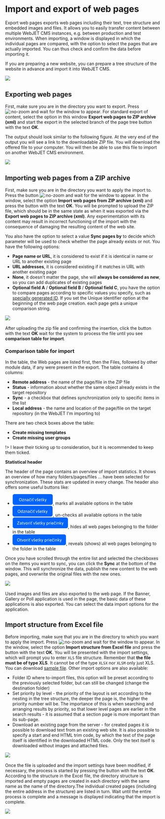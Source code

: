 # Import and export of web pages

Export web pages exports web pages including their text, tree structure and embedded images and files. It allows you to easily transfer content between multiple WebJET CMS instances, e.g. between production and test environments. When importing, a window is displayed in which the individual pages are compared, with the option to select the pages that are actually imported. You can thus check and confirm the data before importing it.

If you are preparing a new website, you can prepare a tree structure of the website in advance and import it into WebJET CMS.

![](import-export-window.png)

## Exporting web pages

First, make sure you are in the directory you want to export. Press ![](import-export-button.png ":no-zoom") and wait for the window to appear. For standard export of content, select the option in this window **Export web pages to ZIP archive (xml)** and start the export in the selected branch of the page tree button with the text **OK**.

The output should look similar to the following figure. At the very end of the output you will see a link to the downloadable ZIP file. You will download the offered file to your computer. You will then be able to use this file to import on another WebJET CMS environment.

![](exported-window.png)

## Importing web pages from a ZIP archive

First, make sure you are in the directory you want to apply the import to. Press the button ![](import-export-button.png ":no-zoom") and wait for the window to appear. In the window, select the option **Import web pages from ZIP archive (xml)** and press the button with the text **OK**. You will be prompted to upload the ZIP file, which should be in the same state as when it was exported via the **Export web pages to ZIP archive (xml)**. Any experimentation with its content may result in incorrect functioning of the import with the consequence of damaging the resulting content of the web site.

You also have the option to select a value **Sync pages by** to decide which parameter will be used to check whether the page already exists or not. You have the following options:
- **Page name or URL**, it is considered to exist if it is identical in name or URL to another existing page
- **URL addresses**, it is considered existing if it matches in URL with another existing page
- **None**, it doesn't matter the page, she will **always be considered as new**, so you can add duplicates of existing pages
- **Optional field A** / **Optional field B** / **Optional field C**, you have the option to compare pages according to specific values you specify, such as [specially generated ID](../../frontend/webpages/customfields/README.md#unique-identifier). If you set the Unique identifier option at the beginning of the web page creation. each page gets a unique comparison string.

![](import-zip-window.png)

After uploading the zip file and confirming the insertion, click the button with the text **OK** wait for the system to process the file until you see **comparison table for import**.

### Comparison table for import

In the table, the Web pages are listed first, then the Files, followed by other module data, if any were present in the export. The table contains 4 columns:
- **Remote address** - the name of the page/file in the ZIP file
- **Status** - information about whether the same object already exists in the target repository
- **Sync** - a checkbox that defines synchronization only to specific items in the list
- **Local address** - the name and location of the page/file on the target repository (in the WebJET I'm importing to)

There are two check boxes above the table:
- **Create missing templates**
- **Create missing user groups**

!> I leave their ticking up to consideration, but it is recommended to keep them ticked.

**Statistical header**

The header of the page contains an overview of import statistics. It shows an overview of how many folders/pages/files ... have been selected for synchronization. These stats are updated in every change. The header also offers some useful buttons like:
- ![](selectAllBtn.png ":no-zoom"), marks all available options in the table
- ![](deselectAllBtn.png ":no-zoom"), un-checks all available options in the table
- ![](closeAllFoldersBtn.png ":no-zoom"), hides all web pages belonging to the folder in the table
- ![](openAllFoldersBtn.png ":no-zoom"), reveals (shows) all web pages belonging to the folder in the table

Once you have scrolled through the entire list and selected the checkboxes on the items you want to sync, you can click the **Sync** at the bottom of the window. This will synchronize the data, publish the new content to the web pages, and overwrite the original files with the new ones.

![](imported-zip-window.png)

Used images and files are also exported to the web page. If the Banner, Gallery or Poll application is used in the page, the basic data of these applications is also exported. You can select the data import options for the application.

## Import structure from Excel file

Before importing, make sure that you are in the directory to which you want to apply the import. Press ![](import-export-button.png ":no-zoom") and wait for the window to appear. In the window, select the option **Import structure from Excel file** and press the button with the text **OK**. You will be presented with the import settings, which will prompt you to enter `XLS` file structure. Remember that **the file must be of type XLS**. It cannot be of the type `XLSX` nor `XLSM` only just XLS. You can download [sample file](import_struct.xls). Other import options are also available:
- Folder ID where to-import files, this option will be preset according to the previously selected folder, but can still be changed (change the destination folder)
- Set priority by level - the priority of the layout is set according to the nesting in the tree structure, the deeper the page is, the higher the priority number will be. The importance of this is when searching and arranging results by priority, so that lower level pages are earlier in the search results - it is assumed that a section page is more important than its sub-page.
- Download an existing page from the server - for created pages it is possible to download text from an existing web site. It is also possible to specify a start and end HTML trim code, by which the text of the page itself is identified in the downloaded HTML code. Only the text itself is downloaded without images and attached files.

![](import-excel-window.png)

Once the file is uploaded and the import settings have been modified, if necessary, the process is started by pressing the button with the text **OK**. According to the structure in the Excel file, the directory structure is imported and empty pages are created in each directory with the same name as the name of the directory.The individual created pages (including the entire address in the structure) are listed in turn. Wait until the entire process is complete and a message is displayed indicating that the import is complete.

![](imported-excel-window.png)
